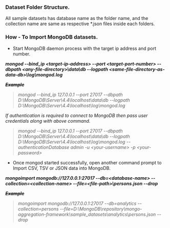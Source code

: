 ### Dataset Folder Structure.

All sample datasets has database name as the folder name, and the collection name are same as respective *.json files inside each folders.

### How - To Import MongoDB datasets.

- Start MongoDB daemon process with the target ip address and port number.   

***mongod --bind_ip \<target-ip-address> --port \<target-port-number> --dbpath \<any-file-directory>\data\db --logpath \<same-file-directory-as-data-db>\log\mongod.log***  

***~~Example~~***  

> *mongod --bind_ip 127.0.0.1 --port 27017 --dbpath D:\MongoDB\Server\4.4\localhost\data\db --logpath D:\MongoDB\Server\4.4\localhost\log\mongod.log*  

*If authentication is required to connect to MongoDB then pass user credentials along with above command.*

> *mongod --bind_ip 127.0.0.1 --port 27017 --dbpath D:\MongoDB\Server\4.4\localhost\data\db --logpath D:\MongoDB\Server\4.4\localhost\log\mongod.log --authenticationDatabase admin -u \<your-username> -p \<your-password>*

- Once mongod started successfully, open another command prompt to Import CSV, TSV or JSON data into MongoDB.  

***mongoimport mongodb://127.0.0.1:27017 --db=\<database-name> --collection=\<collection-name> --file=\<file-path>\persons.json --drop***  

***~~Example~~***

> *mongoimport mongodb://127.0.0.1:27017 --db=analytics --collection=persons --file=D:\MongoDB\repository\mongo-aggregation-framework\sample_datasets\analytics\persons.json --drop*

